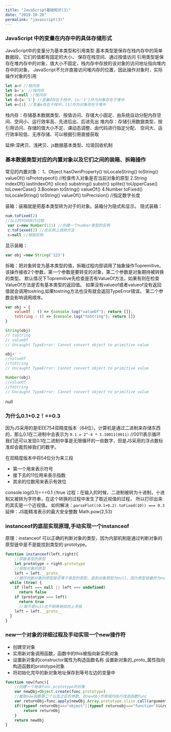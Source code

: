 ```yaml
---
title: "JavaScript基础知识(3)"
date: "2019-10-28"
permalink: "javascript(3)"
---
```



### JavaScript 中的变量在内存中的具体存储形式

JavaScript中的变量分为基本类型和引用类型 基本类型是保存在栈内存中的简单数据段，它们的值都有固定的大小，
保存在栈空间、通过按值访问
引用类型是保存在堆内存中的对象，值大小不固定，栈内存中存放的该对象的访问地址指向堆内存中的对象，
JavaScript不允许直接访问堆内存的位置，因此操作对象时，实际操作对象的引用

```javascript
let a=0 //栈内存
let b='a' //栈内存
let c=null //栈内存
let d={a:'1'} //变量d存在于栈中，{a:'1'}作为对象存在于堆中
let e=[1] //变量e存在于栈中，[1]作为对象存在于堆中
```
栈内存：存储基本数据类型、按值访问、存储大小固定、由系统自动分配内存空间、空间小、运行效率高、先进后出、后进先出
堆内存：存储引用数据类型、按引用访问、存储的值大小不定、课动态调整、由代码进行指定分配、
空间大、运行效率较低、无序存储、可以根据引用直接获取

延伸:深拷贝、浅拷贝、js数据基本类型、垃圾回收机制

### 基本数据类型对应的内置对象以及它们之间的装箱、拆箱操作

常见的内置对象：
1、Object 
hasOwnProperty()
toLocaleString()
toString()
valueOf()
isPrototypeof() //检查传入对象是否当前对象的原型
2.String
indexOf()
lastIndexOf()
slice()
substring()
substr()
splite()
toUpperCase() toLowerCase() 
3.Boolean
toString()
valueOf()
4.Number
toFixed()
toLocaleString()
toString()
valueOf()
toPrecision() //指定数字长度

装箱：装箱就是把基本类型转为对于的对象。装箱分为隐式和显示。
隐式装箱：
```javascript
num.toFixed(2) 
//以上的代码执行过程
 var c=new Number(111) //创建一个number类型的实例
 c.toFiexed(2) //在实例上调用方法
 c=null //销毁实例
```
显示装箱：
```javascript
var obj =new String('123')
```

拆箱：把对象转变为基本类型的值，拆箱过程内部调用了抽象操作Topremitive。
该操作接收2个参数，第一个参数是要转变的对象，第二个参数是对象期待被转换的类型。
默认情况下Topremitive先检查是否有ValueOf方法，如果有则在检查ValueOf方法是否有基本类型的返回值。
如果没有valueof或者valueof没有返回值就会调用tostring,如果tostring方法也没有就会返回TypeError错误。
第二个参数会影响调用顺序。
```javascript
var obj = {
    valueOf : () => {console.log("valueOf"); return []},
    toString : () => {console.log("toString"); return []}
}

String(obj)
// toString
// valueOf
// Uncaught TypeError: Cannot convert object to primitive value

obj+' '
//valueOf
//toString
// Uncaught TypeError: Cannot convert object to primitive value

Number(obj)
//valueOf
//toString
// Uncaught TypeError: Cannot convert object to primitive value
```
null

### 为什么0.1+0.2！==0.3

因为JS采用的是IEEE754双精度版本（64位）。计算机是通过二进制来存储东西的，那么0.1在二进制中会表示为
`0.1 = 2^-4 * 1.10011(0011)` //0011表示循环
我们还可以发现0.1在二进制中事是无限循环的一些数字，但是JS采用的浮点数标准却会裁剪掉我们的数字。

在双精度版本中将54位分为来三段
* 第一个用来表示符号
* 接下去的11位用来表示指数
* 其余的位数用来表示有效位

console.log(0.1)===0.1 //true 
过程：在输入的时候，二进制被转为十进制，十进制又被转为字符串，在这个转换的过程中发生了取近视值的过程，
所以打印出来的其实是一个近视值。
如何解决：`parseFlot((0.1+0.2).toFixed(10)) === 0.3`
延伸：JS能精准表示的最大安全整数 Math.pow(2,53)

### instanceof的底层实现原理,手动实现一个instanceof

原理：instanceof 可以正确的判断对象的类型，因为内部机制是通过判断对象的原型链中是不是能找到类型的 prototype。

```javascript
function instanceof(left,right){
    //获取类型的原型
    let prototype = right.prototype
    //获取对象的原型
    left = left.__proto__
    //循环判断对象的原型是否等于类型的原型，直到对象原型为null，因为原型链最终为null.
  while (true) {
    if (left === null || left === undefined)
      return false
    if (prototype === left)
      return true
      //既不是null也不相等继续向上寻找
    left = left.__proto__
  }
}
```

### new一个对象的详细过程及手动实现一个new操作符

* 创建空对象 
* 实用新对象调用函数，函数中的this被指向新实例对象
* 设置新对象的constructor属性为构造函数名称 设置新对象的_proto_属性指向构造函数的prototype对象
* 将初始化完毕的新对象地址保存到等号左边的变量中
```javascript
function new(func){
    //创建一个继承func.prototype的对象
    var newObj=Object.create(func.prototype)
    //截取new函数第二个以及之后的参数，在newObj作用域内执行改造函数func
    var returnObj=func.apply(newObj,Array.prototype.slice.call(argument,1))
    if((typeof returnObj==="object"||typeof returnobj==="function")&&returnobj !==null){
        return returnObj
    }
    return newObj
}
```
